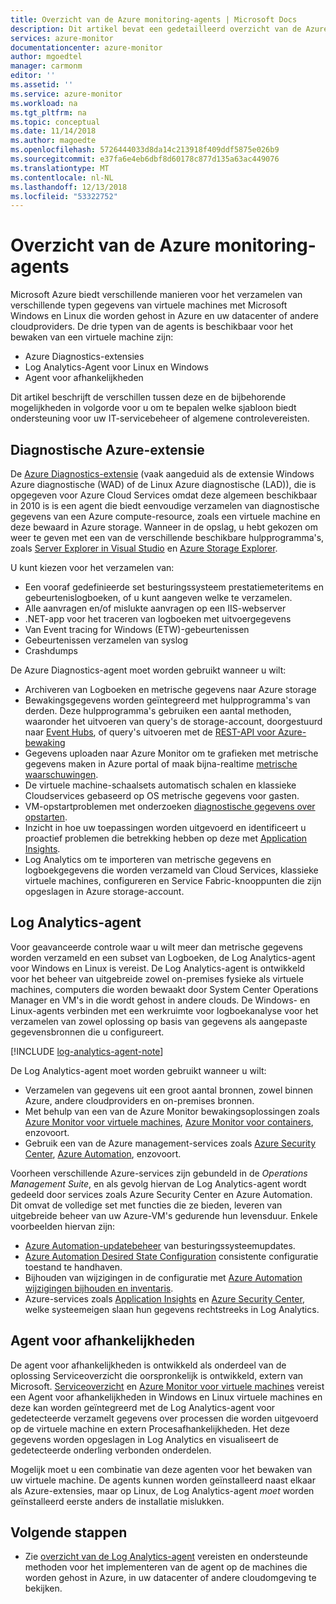 ```yaml
---
title: Overzicht van de Azure monitoring-agents | Microsoft Docs
description: Dit artikel bevat een gedetailleerd overzicht van de Azure-agents beschikbaar die ondersteuning controleren van virtuele machines die worden gehost in Azure of in een hybride omgeving.
services: azure-monitor
documentationcenter: azure-monitor
author: mgoedtel
manager: carmonm
editor: ''
ms.assetid: ''
ms.service: azure-monitor
ms.workload: na
ms.tgt_pltfrm: na
ms.topic: conceptual
ms.date: 11/14/2018
ms.author: magoedte
ms.openlocfilehash: 5726444033d8da14c213918f409ddf5875e026b9
ms.sourcegitcommit: e37fa6e4eb6dbf8d60178c877d135a63ac449076
ms.translationtype: MT
ms.contentlocale: nl-NL
ms.lasthandoff: 12/13/2018
ms.locfileid: "53322752"
---
```

# <a name="overview-of-the-azure-monitoring-agents"></a>Overzicht van de Azure monitoring-agents 
Microsoft Azure biedt verschillende manieren voor het verzamelen van verschillende typen gegevens van virtuele machines met Microsoft Windows en Linux die worden gehost in Azure en uw datacenter of andere cloudproviders. De drie typen van de agents is beschikbaar voor het bewaken van een virtuele machine zijn:

* Azure Diagnostics-extensies
* Log Analytics-Agent voor Linux en Windows
* Agent voor afhankelijkheden

Dit artikel beschrijft de verschillen tussen deze en de bijbehorende mogelijkheden in volgorde voor u om te bepalen welke sjabloon biedt ondersteuning voor uw IT-servicebeheer of algemene controlevereisten.  

## <a name="azure-diagnostic-extension"></a>Diagnostische Azure-extensie
De [Azure Diagnostics-extensie](../../azure-monitor/platform/diagnostics-extension-overview.md) (vaak aangeduid als de extensie Windows Azure diagnostische (WAD) of de Linux Azure diagnostische (LAD)), die is opgegeven voor Azure Cloud Services omdat deze algemeen beschikbaar in 2010 is is een agent die biedt eenvoudige verzamelen van diagnostische gegevens van een Azure compute-resource, zoals een virtuele machine en deze bewaard in Azure storage. Wanneer in de opslag, u hebt gekozen om weer te geven met een van de verschillende beschikbare hulpprogramma's, zoals [Server Explorer in Visual Studio](/visualstudio/azure/vs-azure-tools-storage-resources-server-explorer-browse-manage) en [Azure Storage Explorer](../../vs-azure-tools-storage-manage-with-storage-explorer.md).

U kunt kiezen voor het verzamelen van:

* Een vooraf gedefinieerde set besturingssysteem prestatiemeteritems en gebeurtenislogboeken, of u kunt aangeven welke te verzamelen. 
* Alle aanvragen en/of mislukte aanvragen op een IIS-webserver
* .NET-app voor het traceren van logboeken met uitvoergegevens
* Van Event tracing for Windows (ETW)-gebeurtenissen 
* Gebeurtenissen verzamelen van syslog  
* Crashdumps 

De Azure Diagnostics-agent moet worden gebruikt wanneer u wilt:

* Archiveren van Logboeken en metrische gegevens naar Azure storage
* Bewakingsgegevens worden geïntegreerd met hulpprogramma's van derden. Deze hulpprogramma's gebruiken een aantal methoden, waaronder het uitvoeren van query's de storage-account, doorgestuurd naar [Event Hubs](../../event-hubs/event-hubs-about.md), of query's uitvoeren met de [REST-API voor Azure-bewaking](../../monitoring-and-diagnostics/monitoring-rest-api-walkthrough.md)
* Gegevens uploaden naar Azure Monitor om te grafieken met metrische gegevens maken in Azure portal of maak bijna-realtime [metrische waarschuwingen](../../azure-monitor/platform/alerts-metric-overview.md). 
* De virtuele machine-schaalsets automatisch schalen en klassieke Cloudservices gebaseerd op OS metrische gegevens voor gasten.
* VM-opstartproblemen met onderzoeken [diagnostische gegevens over opstarten](../../virtual-machines/troubleshooting/boot-diagnostics.md).
* Inzicht in hoe uw toepassingen worden uitgevoerd en identificeert u proactief problemen die betrekking hebben op deze met [Application Insights](../../azure-monitor/overview.md).
* Log Analytics om te importeren van metrische gegevens en logboekgegevens die worden verzameld van Cloud Services, klassieke virtuele machines, configureren en Service Fabric-knooppunten die zijn opgeslagen in Azure storage-account.

## <a name="log-analytics-agent"></a>Log Analytics-agent
Voor geavanceerde controle waar u wilt meer dan metrische gegevens worden verzameld en een subset van Logboeken, de Log Analytics-agent voor Windows en Linux is vereist. De Log Analytics-agent is ontwikkeld voor het beheer van uitgebreide zowel on-premises fysieke als virtuele machines, computers die worden bewaakt door System Center Operations Manager en VM's in die wordt gehost in andere clouds. De Windows- en Linux-agents verbinden met een werkruimte voor logboekanalyse voor het verzamelen van zowel oplossing op basis van gegevens als aangepaste gegevensbronnen die u configureert.

[!INCLUDE [log-analytics-agent-note](../../../includes/log-analytics-agent-note.md)]

De Log Analytics-agent moet worden gebruikt wanneer u wilt:

* Verzamelen van gegevens uit een groot aantal bronnen, zowel binnen Azure, andere cloudproviders en on-premises bronnen. 
* Met behulp van een van de Azure Monitor bewakingsoplossingen zoals [Azure Monitor voor virtuele machines](../insights/vminsights-overview.md), [Azure Monitor voor containers](../insights/container-insights-overview.md), enzovoort.  
* Gebruik een van de Azure management-services zoals [Azure Security Center](../../security-center/security-center-intro.md), [Azure Automation](../../automation/automation-intro.md), enzovoort.

Voorheen verschillende Azure-services zijn gebundeld in de *Operations Management Suite*, en als gevolg hiervan de Log Analytics-agent wordt gedeeld door services zoals Azure Security Center en Azure Automation.  Dit omvat de volledige set met functies die ze bieden, leveren van uitgebreide beheer van uw Azure-VM's gedurende hun levensduur.  Enkele voorbeelden hiervan zijn:

* [Azure Automation-updatebeheer](../../automation/automation-update-management.md) van besturingssysteemupdates.
* [Azure Automation Desired State Configuration](../../automation/automation-dsc-overview.md) consistente configuratie toestand te handhaven.
* Bijhouden van wijzigingen in de configuratie met [Azure Automation wijzigingen bijhouden en inventaris](../../automation/automation-change-tracking.md).
* Azure-services zoals [Application Insights](https://docs.microsoft.com/azure/application-insights/) en [Azure Security Center](https://docs.microsoft.com/azure/security-center/), welke systeemeigen slaan hun gegevens rechtstreeks in Log Analytics.  

## <a name="dependency-agent"></a>Agent voor afhankelijkheden
De agent voor afhankelijkheden is ontwikkeld als onderdeel van de oplossing Serviceoverzicht die oorspronkelijk is ontwikkeld, extern van Microsoft. [Serviceoverzicht](../insights/service-map.md) en [Azure Monitor voor virtuele machines](../insights/vminsights-overview.md) vereist een Agent voor afhankelijkheden in Windows en Linux virtuele machines en deze kan worden geïntegreerd met de Log Analytics-agent voor gedetecteerde verzamelt gegevens over processen die worden uitgevoerd op de virtuele machine en extern Procesafhankelijkheden. Het deze gegevens worden opgeslagen in Log Analytics en visualiseert de gedetecteerde onderling verbonden onderdelen.

Mogelijk moet u een combinatie van deze agenten voor het bewaken van uw virtuele machine. De agents kunnen worden geïnstalleerd naast elkaar als Azure-extensies, maar op Linux, de Log Analytics-agent *moet* worden geïnstalleerd eerste anders de installatie mislukken. 

## <a name="next-steps"></a>Volgende stappen

- Zie [overzicht van de Log Analytics-agent](../../azure-monitor/platform/log-analytics-agent.md) vereisten en ondersteunde methoden voor het implementeren van de agent op de machines die worden gehost in Azure, in uw datacenter of andere cloudomgeving te bekijken.

